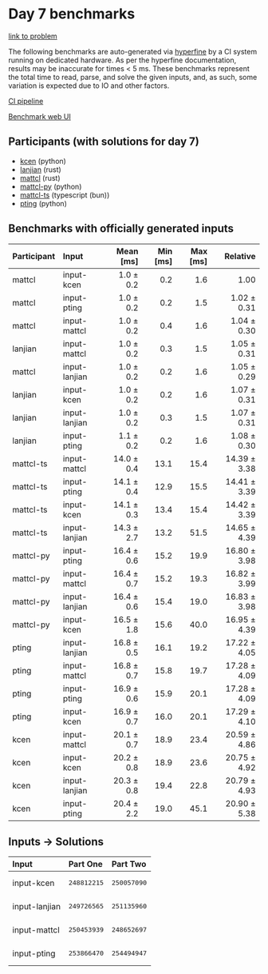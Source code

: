 # Day 7 benchmarks

[link to problem](https://adventofcode.com/2023/day/7)

The following benchmarks are auto-generated via
[hyperfine](https://github.com/sharkdp/hyperfine) by a CI system running on
dedicated hardware. As per the hyperfine documentation, results may be
inaccurate for times < 5 ms. These benchmarks represent the total time to read,
parse, and solve the given inputs, and, as such, some variation is expected due
to IO and other factors.

[CI pipeline](http://ci.papercode.net:8080/teams/main/pipelines/aoc2023)

[Benchmark web UI](https://aoc.ancalagon.black)


## Participants (with solutions for day 7)

- [kcen](https://github.com/kcen/aoc2023) (python)
- [lanjian](https://github.com/lanjian/aoc-2023) (rust)
- [mattcl](https://github.com/mattcl/aoc2023) (rust)
- [mattcl-py](https://github.com/mattcl/aoc2023-py) (python)
- [mattcl-ts](https://github.com/mattcl/aoc2023-js) (typescript (bun))
- [pting](https://github.com/pting/aoc2023) (python)


## Benchmarks with officially generated inputs

| Participant | Input | Mean [ms] | Min [ms] | Max [ms] | Relative |
|:---|:---|---:|---:|---:|---:|
| mattcl | input-kcen | 1.0 ± 0.2 | 0.2 | 1.6 | 1.00 |
| mattcl | input-pting | 1.0 ± 0.2 | 0.2 | 1.5 | 1.02 ± 0.31 |
| mattcl | input-mattcl | 1.0 ± 0.2 | 0.4 | 1.6 | 1.04 ± 0.30 |
| lanjian | input-mattcl | 1.0 ± 0.2 | 0.3 | 1.5 | 1.05 ± 0.31 |
| mattcl | input-lanjian | 1.0 ± 0.2 | 0.2 | 1.6 | 1.05 ± 0.29 |
| lanjian | input-kcen | 1.0 ± 0.2 | 0.2 | 1.6 | 1.07 ± 0.31 |
| lanjian | input-lanjian | 1.0 ± 0.2 | 0.3 | 1.5 | 1.07 ± 0.31 |
| lanjian | input-pting | 1.1 ± 0.2 | 0.2 | 1.6 | 1.08 ± 0.30 |
| mattcl-ts | input-mattcl | 14.0 ± 0.4 | 13.1 | 15.4 | 14.39 ± 3.38 |
| mattcl-ts | input-pting | 14.1 ± 0.4 | 12.9 | 15.5 | 14.41 ± 3.39 |
| mattcl-ts | input-kcen | 14.1 ± 0.3 | 13.4 | 15.4 | 14.42 ± 3.39 |
| mattcl-ts | input-lanjian | 14.3 ± 2.7 | 13.2 | 51.5 | 14.65 ± 4.39 |
| mattcl-py | input-pting | 16.4 ± 0.6 | 15.2 | 19.9 | 16.80 ± 3.98 |
| mattcl-py | input-mattcl | 16.4 ± 0.7 | 15.2 | 19.3 | 16.82 ± 3.99 |
| mattcl-py | input-lanjian | 16.4 ± 0.6 | 15.4 | 19.0 | 16.83 ± 3.98 |
| mattcl-py | input-kcen | 16.5 ± 1.8 | 15.6 | 40.0 | 16.95 ± 4.39 |
| pting | input-lanjian | 16.8 ± 0.5 | 16.1 | 19.2 | 17.22 ± 4.05 |
| pting | input-mattcl | 16.8 ± 0.7 | 15.8 | 19.7 | 17.28 ± 4.09 |
| pting | input-pting | 16.9 ± 0.6 | 15.9 | 20.1 | 17.28 ± 4.09 |
| pting | input-kcen | 16.9 ± 0.7 | 16.0 | 20.1 | 17.29 ± 4.10 |
| kcen | input-mattcl | 20.1 ± 0.7 | 18.9 | 23.4 | 20.59 ± 4.86 |
| kcen | input-kcen | 20.2 ± 0.8 | 18.9 | 23.6 | 20.75 ± 4.92 |
| kcen | input-lanjian | 20.3 ± 0.8 | 19.4 | 22.8 | 20.79 ± 4.93 |
| kcen | input-pting | 20.4 ± 2.2 | 19.0 | 45.1 | 20.90 ± 5.38 |


## Inputs -> Solutions

| Input | Part One | Part Two |
|:---|:---|:---|
|input-kcen|<pre>248812215</pre>|<pre>250057090</pre>|
|input-lanjian|<pre>249726565</pre>|<pre>251135960</pre>|
|input-mattcl|<pre>250453939</pre>|<pre>248652697</pre>|
|input-pting|<pre>253866470</pre>|<pre>254494947</pre>|